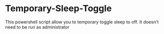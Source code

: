 # Temporary-Sleep-Toggle
This powershell script allow you to temporary toggle sleep to off. It doesn't need to be run as administrator
